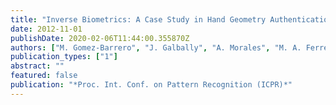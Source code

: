 ```yaml
---
title: "Inverse Biometrics: A Case Study in Hand Geometry Authentication"
date: 2012-11-01
publishDate: 2020-02-06T11:44:00.355870Z
authors: ["M. Gomez-Barrero", "J. Galbally", "A. Morales", "M. A. Ferrer", "J. Fierrez", "J. Ortega-Garcia"]
publication_types: ["1"]
abstract: ""
featured: false
publication: "*Proc. Int. Conf. on Pattern Recognition (ICPR)*"
---
```


